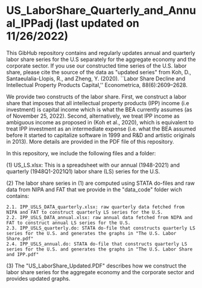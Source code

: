 # US_LaborShare_Quarterly_and_Annual_IPPadj (last updated on 11/26/2022)

This GibHub repository contains and regularly updates annual and quarterly labor share series for the U.S separately for the aggregate economy and the corporate sector. If you use our constructed time series of the U.S. labor share, please cite the source of the data as "updated series" from Koh, D., Santaeulalia-Llopis, R., and Zheng, Y. (2020). ``Labor Share Decline and Intellectual Property Products Capital,'' Econometrica, 88(6):2609–2628.

We provide two constructs of the labor share. First, we construct a labor share that imposes that all intellectual property products (IPP) income (i.e investment) is capital income which is what the BEA currently assumes (as of November 25, 2022). Second, alternatively, we treat IPP income as ambiguous income as proposed in (Koh et al., 2020), which is equivalent to treat IPP investment as an intermediate expense (i.e. what the BEA assumed before it started to capitalize software in 1999 and R&D and artistic originals in 2013). More details are provided in the PDF file of this repository.

In this repository, we include the following files and a folder:

(1) US_LS.xlsx: This is a spreadsheet with our annual (1948-2021) and quarterly (1948Q1-2021Q1) labor share (LS) series for the U.S. 

(2) The labor share series in (1) are computed using STATA do-files and raw data from NIPA and FAT that we provide in the "data_code" folder wich contains: 

    2.1. IPP_USLS_DATA_quarterly.xlsx: raw quarterly data fetched from NIPA and FAT to construct quarterly LS series for the U.S.
    2.2. IPP_USLS_DATA_annual.xlsx: raw annual data fetched from NIPA and FAT to construct annual LS series for the U.S.
    2.3. IPP_USLS_quarterly.do: STATA do-file that constructs quarterly LS series for the U.S. and generates the graphs in "The U.S. Labor Share.pdf"
    2.4. IPP_USLS_annual.do: STATA do-file that constructs quarterly LS series for the U.S. and generates the graphs in "The U.S. Labor Share and IPP.pdf"

(3) The "US_LaborShare_Updated.PDF" describes how we construct the labor share series for the aggregate economy and the corporate sector and provides updated graphs.